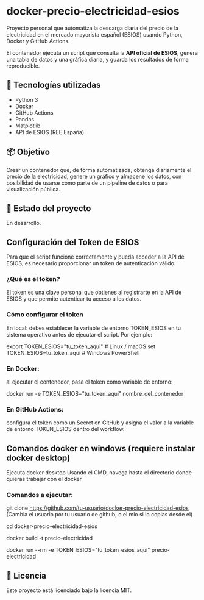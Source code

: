 # docker-precio-electricidad-esios
Proyecto personal que automatiza la descarga diaria del precio de la electricidad en el mercado mayorista español (ESIOS) usando Python, Docker y GitHub Actions. 


El contenedor ejecuta un script que consulta la **API oficial de ESIOS**, genera una tabla de datos y una gráfica diaria, y guarda los resultados de forma reproducible.

## 🔧 Tecnologías utilizadas
- Python 3
- Docker
- GitHub Actions
- Pandas
- Matplotlib
- API de ESIOS (REE España)

## 📦 Objetivo
Crear un contenedor que, de forma automatizada, obtenga diariamente el precio de la electricidad, genere un gráfico y almacene los datos, con posibilidad de usarse como parte de un pipeline de datos o para visualización pública.


## 🚧 Estado del proyecto
En desarrollo. 


## Configuración del Token de ESIOS
Para que el script funcione correctamente y pueda acceder a la API de ESIOS, es necesario proporcionar un token de autenticación válido.

### ¿Qué es el token?
El token es una clave personal que obtienes al registrarte en la API de ESIOS y que permite autenticar tu acceso a los datos.

### Cómo configurar el token
En local: debes establecer la variable de entorno TOKEN_ESIOS en tu sistema operativo antes de ejecutar el script. Por ejemplo:

export TOKEN_ESIOS="tu_token_aqui"       # Linux / macOS
set TOKEN_ESIOS=tu_token_aqui            # Windows PowerShell

### En Docker: 
al ejecutar el contenedor, pasa el token como variable de entorno:

docker run -e TOKEN_ESIOS="tu_token_aqui" nombre_del_contenedor


### En GitHub Actions: 
configura el token como un Secret en GitHub y asigna el valor a la variable de entorno TOKEN_ESIOS dentro del workflow.



## Comandos docker en windows (requiere instalar docker desktop) 

Ejecuta docker desktop
Usando el CMD, navega hasta el directorio donde quieras trabajar con el docker 

### Comandos a ejecutar: 

git clone https://github.com/tu-usuario/docker-precio-electricidad-esios   (Cambia el usuario por tu usuario de github, o el mio si lo copias desde el)

cd docker-precio-electricidad-esios

docker build -t precio-electricidad

docker run --rm -e TOKEN_ESIOS="tu_token_esios_aqui" precio-electricidad


## 📄 Licencia
Este proyecto está licenciado bajo la licencia MIT.
